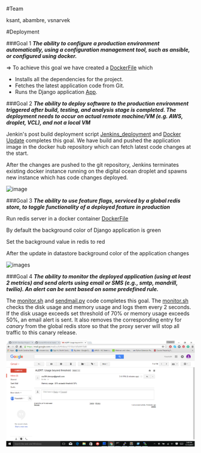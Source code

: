 #Team

ksant, abambre, vsnarvek

#Deployment

###Goal 1
**_The ability to configure a production environment automatically, using a configuration management tool, such as ansible, or configured using docker._**

=> To achieve this goal we have created a [DockerFile](scripts/DockerFile_Production) which

  - Installs all the dependencies for the project.
  - Fetches the latest application code from Git.
  - Runs the Django application [App](https://github.com/vish4/hello-django-app).

###Goal 2
**_The ability to deploy software to the production environment triggered after build, testing, and analysis stage is completed. The deployment needs to occur on actual remote machine/VM (e.g. AWS, droplet, VCL), and not a local VM_**

Jenkin's post build deployment script [Jenkins_deployment](scripts/jenkins_post_build_deployment.sh) and [Docker Update](scripts/docker_update_image.sh) completes this goal. We have build and pushed the application image in the docker hub repository which can fetch latest code changes at the start.

After the changes are pushed to the git repository, Jenkins terminates existing docker instance running on the digital ocean droplet and spawns new instance which has code changes deployed.

![image](images/deplyment.gif)

###Goal 3
**_The ability to use feature flags, serviced by a global redis store, to toggle functionality of a deployed feature in production_**

Run redis server in a docker container [DockerFile](scripts/DockerFile_RedisServer)

By default the background color of Django application is green

Set the background value in redis to red

After the update in datastore background color of the application changes

![images](https://cloud.githubusercontent.com/assets/13971455/11229498/d272dc88-8d63-11e5-9dac-4d1741e4a752.gif)

###Goal 4
**_The ability to monitor the deployed application (using at least 2 metrics) and send alerts using email or SMS (e.g., smtp, mandrill, twilio). An alert can be sent based on some predefined rule._**

The [monitor.sh](scripts/monitor.sh) and [sendmail.py](scripts/sendmail.py) code completes this goal.
The [monitor.sh](scripts/monitor.sh) checks the disk usage and memory usage and logs them every 2 seconds. If the disk usage exceeds set threshold of 70% or memory usage exceeds 50%, an email alert is sent. It also removes the corresponding entry for *canary* from the global redis store so that the proxy server will stop all traffic to this canary release. 

![image](images/alert.png)
